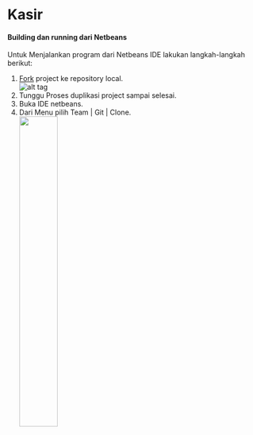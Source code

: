 # Kasir
#### Building dan running dari Netbeans
Untuk Menjalankan program dari Netbeans IDE lakukan langkah-langkah berikut:
  1. [Fork](https://github.com/it-yudharta/Kasir#fork-destination-box) project ke repository local.<br>
      ![alt tag](https://raw.githubusercontent.com/it-yudharta/Kasir/master/tutorial/image/01.fork.png)
  2. Tunggu Proses duplikasi project sampai selesai.
  3. Buka IDE netbeans.
  4. Dari Menu pilih Team | Git | Clone.<br>
      <img src="https://raw.githubusercontent.com/it-yudharta/Kasir/master/tutorial/image/02.clone.png" width="40%"></img> 